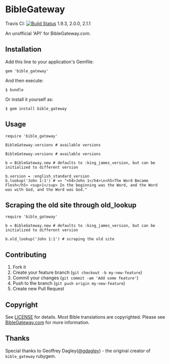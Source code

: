 # BibleGateway

Travis CI:
[![Build Status](https://travis-ci.org/bibleable/bible_gateway.png?branch=master)](https://travis-ci.org/bibleable/bible_gateway)
1.9.3, 2.0.0, 2.1.1

An unofficial 'API' for BibleGateway.com. 

## Installation

Add this line to your application's Gemfile:

    gem 'bible_gateway'

And then execute:

    $ bundle

Or install it yourself as:

    $ gem install bible_gateway

## Usage

```
require 'bible_gateway'

BibleGateway.versions # available versions

BibleGateway.versions # available versions

b = BibleGateway.new # defaults to :king_james_version, but can be initialized to different version

b.version = :english_standard_version
b.lookup('John 1:1') # => "<h4>John 1</h4>\n<h5>The Word Became Flesh</h5> <sup>1</sup> In the beginning was the Word, and the Word was with God, and the Word was God."
```

## Scraping the old site through old_lookup

```
require 'bible_gateway'

b = BibleGateway.new # defaults to :king_james_version, but can be initialized to different version

b.old_lookup('John 1:1') # scraping the old site
```

## Contributing

1. Fork it
2. Create your feature branch (`git checkout -b my-new-feature`)
3. Commit your changes (`git commit -am 'Add some feature'`)
4. Push to the branch (`git push origin my-new-feature`)
5. Create new Pull Request

## Copyright

See [LICENSE](License.txt) for details.
Most Bible translations are copyrighted.  Please see [BibleGateway.com](http://biblegateway.com) for more information.

## Thanks

Special thanks to Geoffrey Dagley([@gdagley](http://github.com/gdagley)) - the original creator of `bible_gateway` rubygem. 
